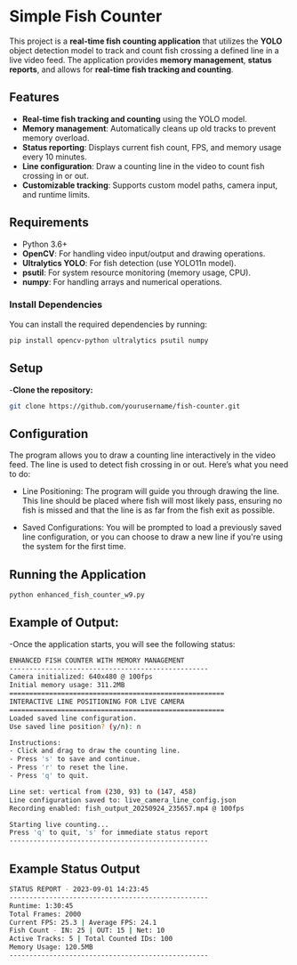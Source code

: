 # Simple Fish Counter

This project is a **real-time fish counting application** that utilizes the **YOLO** object detection model to track and count fish crossing a defined line in a live video feed. The application provides **memory management**, **status reports**, and allows for **real-time fish tracking and counting**.

## Features

- **Real-time fish tracking and counting** using the YOLO model.
- **Memory management**: Automatically cleans up old tracks to prevent memory overload.
- **Status reporting**: Displays current fish count, FPS, and memory usage every 10 minutes.
- **Line configuration**: Draw a counting line in the video to count fish crossing in or out.
- **Customizable tracking**: Supports custom model paths, camera input, and runtime limits.

## Requirements

- Python 3.6+
- **OpenCV**: For handling video input/output and drawing operations.
- **Ultralytics YOLO**: For fish detection (use YOLO11n model).
- **psutil**: For system resource monitoring (memory usage, CPU).
- **numpy**: For handling arrays and numerical operations.

### Install Dependencies

You can install the required dependencies by running:

```bash
pip install opencv-python ultralytics psutil numpy
```

## Setup
-**Clone the repository:**
```bash
git clone https://github.com/yourusername/fish-counter.git
```

## Configuration
The program allows you to draw a counting line interactively in the video feed. The line is used to detect fish crossing in or out. Here’s what you need to do:

- Line Positioning: The program will guide you through drawing the line. This line should be placed where fish will most likely pass, ensuring no fish is missed and that the line is as far from the fish exit as possible.

- Saved Configurations: You will be prompted to load a previously saved line configuration, or you can choose to draw a new line if you're using the system for the first time.
## Running the Application
```bash
python enhanced_fish_counter_w9.py
```
## Example of Output:
-Once the application starts, you will see the following status:
```bash
ENHANCED FISH COUNTER WITH MEMORY MANAGEMENT
--------------------------------------------------
Camera initialized: 640x480 @ 100fps
Initial memory usage: 311.2MB
======================================================
INTERACTIVE LINE POSITIONING FOR LIVE CAMERA
======================================================
Loaded saved line configuration.
Use saved line position? (y/n): n

Instructions:
- Click and drag to draw the counting line.
- Press 's' to save and continue.
- Press 'r' to reset the line.
- Press 'q' to quit.

Line set: vertical from (230, 93) to (147, 458)
Line configuration saved to: live_camera_line_config.json
Recording enabled: fish_output_20250924_235657.mp4 @ 100fps

Starting live counting...
Press 'q' to quit, 's' for immediate status report
--------------------------------------------------
```
## Example Status Output
```bash
STATUS REPORT - 2023-09-01 14:23:45
--------------------------------------------------
Runtime: 1:30:45
Total Frames: 2000
Current FPS: 25.3 | Average FPS: 24.1
Fish Count - IN: 25 | OUT: 15 | Net: 10
Active Tracks: 5 | Total Counted IDs: 100
Memory Usage: 120.5MB
--------------------------------------------------
```
